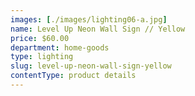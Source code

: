 ```yaml
---
images: [./images/lighting06-a.jpg]
name: Level Up Neon Wall Sign // Yellow
price: $60.00
department: home-goods
type: lighting
slug: level-up-neon-wall-sign-yellow
contentType: product details
---
```

